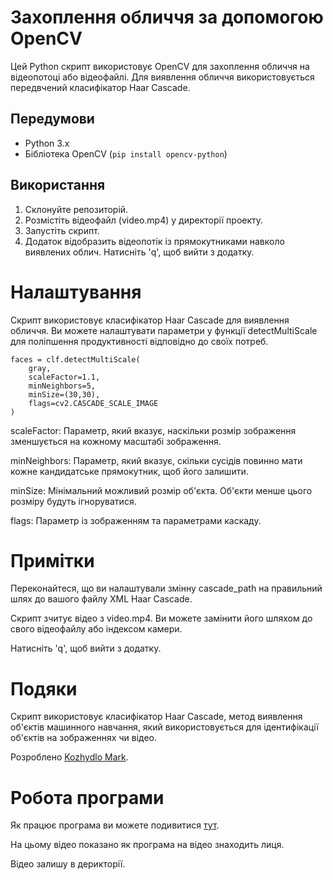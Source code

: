 # Захоплення обличчя за допомогою OpenCV

Цей Python скрипт використовує OpenCV для захоплення обличчя на відеопотоці або відеофайлі. Для виявлення обличчя використовується передвчений класифікатор Haar Cascade.

## Передумови

- Python 3.x
- Бібліотека OpenCV (`pip install opencv-python`)

## Використання

1. Склонуйте репозиторій.
2. Розмістіть відеофайл (video.mp4) у директорії проекту.
3. Запустіть скрипт.
4. Додаток відобразить відеопотік із прямокутниками навколо виявлених облич. Натисніть 'q', щоб вийти з додатку.

# Налаштування

Скрипт використовує класифікатор Haar Cascade для виявлення обличчя. Ви можете налаштувати параметри у функції detectMultiScale для поліпшення продуктивності відповідно до своїх потреб.
```
faces = clf.detectMultiScale(
    gray,
    scaleFactor=1.1,
    minNeighbors=5,
    minSize=(30,30),
    flags=cv2.CASCADE_SCALE_IMAGE
)

```

scaleFactor: Параметр, який вказує, наскільки розмір зображення зменшується на кожному масштабі зображення.

minNeighbors: Параметр, який вказує, скільки сусідів повинно мати кожне кандидатське прямокутник, щоб його залишити.

minSize: Мінімальний можливий розмір об'єкта. Об'єкти менше цього розміру будуть ігноруватися.

flags: Параметр із зображенням та параметрами каскаду.

# Примітки

Переконайтеся, що ви налаштували змінну cascade_path на правильний шлях до вашого файлу XML Haar Cascade.

Скрипт зчитує відео з video.mp4. Ви можете замінити його шляхом до свого відеофайлу або індексом камери.

Натисніть 'q', щоб вийти з додатку.

# Подяки
Скрипт використовує класифікатор Haar Cascade, метод виявлення об'єктів машинного навчання, який використовується для ідентифікації об'єктів на зображеннях чи відео.

Розроблено [Kozhydlo Mark](https://kozhydlo.github.io/).


# Робота програми
Як працює програма ви можете подивитися [тут](https://drive.google.com/file/d/1pFNM3XBbAuQtEbunyRchS9NwQWWOsGDk/view?usp=sharing).

На цьому відео показано як програма на відео знаходить лиця.

Відео залишу в дерикторії.
